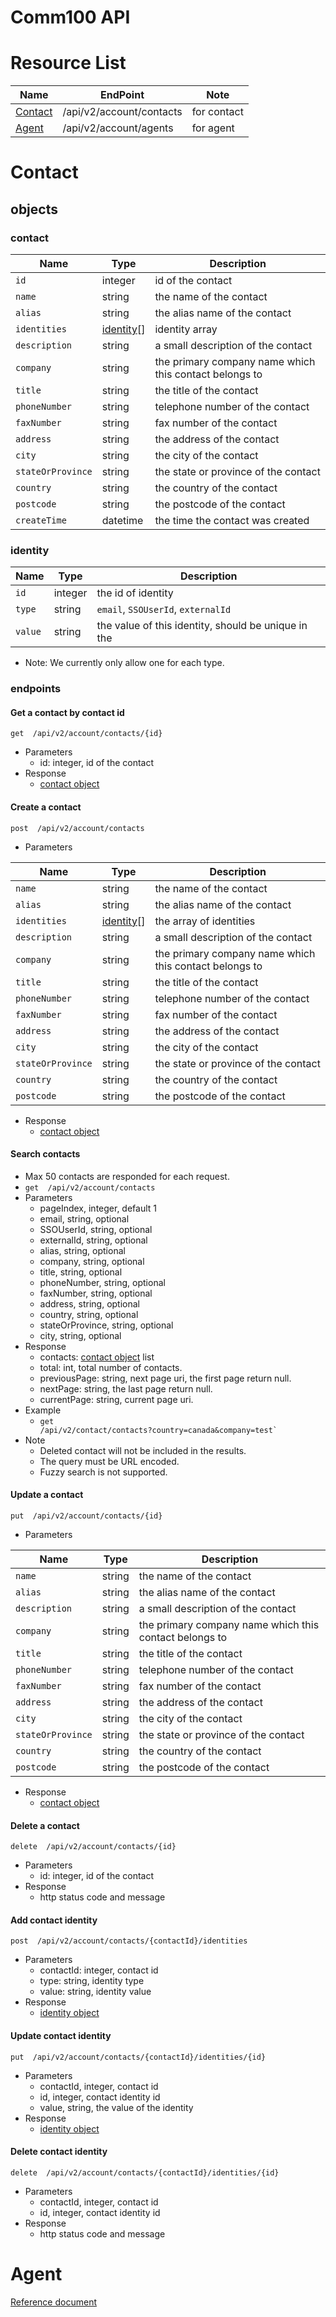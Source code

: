 # Comm100 API
# Resource List 
|Name|EndPoint|Note| 
|---|---|---| 
|[Contact](#contact)|/api/v2/account/contacts|for contact| 
|[Agent](#agent)|/api/v2/account/agents|for agent|

# Contact
## objects
### contact
| Name | Type | Description |
| - | - | - |
| `id` | integer | id of the contact |
| `name` | string |  the name of the contact |
| `alias` | string |  the alias name of the contact |
| `identities` | [identity](#identity)[] | identity array  |
| `description` | string | a small description of the contact |
| `company` | string | the primary company name which this contact belongs to |
| `title` | string | the title of the contact|
| `phoneNumber` | string | telephone number of the contact|
| `faxNumber` | string | fax number of the contact |
| `address` | string | the address of the contact  |
| `city` | string | the city of the contact  |
| `stateOrProvince` | string | the state or province of the contact |
| `country` | string |  the country of the contact |
| `postcode` | string | the postcode of the contact  |
| `createTime` | datetime | the time the contact was created |
  
### identity
| Name | Type | Description | 
| - | - | - | 
| `id` | integer | the id of identity |
| `type` | string | `email`, `SSOUserId`, `externalId` |
| `value` | string | the value of this identity, should be unique in the|

- Note: We currently only allow one for each type.

### endpoints
#### Get a contact by contact id
`get  /api/v2/account/contacts/{id}`
- Parameters
    - id: integer, id of the contact
- Response
    - [contact object](#contact)

#### Create a contact
`post  /api/v2/account/contacts`
- Parameters 

| Name | Type | Description |
| - | - | - |
| `name` | string |  the name of the contact |
| `alias` | string |  the alias name of the contact |
| `identities` | [identity](#identity)[] | the array of identities |
| `description` | string | a small description of the contact |
| `company` | string | the primary company name which this contact belongs to |
| `title` | string | the title of the contact |
| `phoneNumber` | string | telephone number of the contact|
| `faxNumber` | string | fax number of the contact |
| `address` | string | the address of the contact  |
| `city` | string | the city of the contact  |
| `stateOrProvince` | string | the state or province of the contact |
| `country` | string |  the country of the contact |
| `postcode` | string | the postcode of the contact  |

- Response
    - [contact object](#contact)

#### Search contacts
- Max 50 contacts are responded for each request.
- `get  /api/v2/account/contacts`
- Parameters
    - pageIndex, integer, default 1
    - email, string, optional
    - SSOUserId, string, optional
    - externalId, string, optional
    - alias, string, optional
    - company, string, optional
    - title, string, optional
    - phoneNumber, string, optional
    - faxNumber, string, optional
    - address, string, optional
    - country, string, optional
    - stateOrProvince, string, optional
    - city, string, optional
- Response
    - contacts: [contact object](#contact) list
    - total: int, total number of contacts.
    - previousPage: string, next page uri, the first page return null.
    - nextPage: string, the last page return null.
    - currentPage: string, current page uri.
- Example
    - <code>get  /api/v2/contact/contacts?country=canada&company=test`</code>
- Note
    - Deleted contact will not be included in the results.
    - The query must be URL encoded.
    - Fuzzy search is not supported.

#### Update a contact
`put  /api/v2/account/contacts/{id}`
- Parameters

| Name | Type | Description |
| - | - | - |
| `name` | string |  the name of the contact |
| `alias` | string |  the alias name of the contact |
| `description` | string | a small description of the contact |
| `company` | string | the primary company name which this contact belongs to|
| `title` | string | the title of the contact|
| `phoneNumber` | string | telephone number of the contact|
| `faxNumber` | string | fax number of the contact |
| `address` | string | the address of the contact  |
| `city` | string | the city of the contact  |
| `stateOrProvince` | string | the state or province of the contact |
| `country` | string |  the country of the contact |
| `postcode` | string | the postcode of the contact |

- Response
    - [contact object](#contact)

#### Delete a contact
 `delete  /api/v2/account/contacts/{id}`
- Parameters
    - id: integer, id of the contact
- Response
    - http status code and message

#### Add contact identity
`post  /api/v2/account/contacts/{contactId}/identities`
- Parameters
    - contactId: integer, contact id
    - type: string, identity type
    - value: string, identity value
- Response
    - [identity object](#identity)

#### Update contact identity
`put  /api/v2/account/contacts/{contactId}/identities/{id}`
- Parameters
    - contactId, integer, contact id
    - id, integer, contact identity id
    - value, string, the value of the identity
- Response
    - [identity object](#identity)

#### Delete contact identity
 `delete  /api/v2/account/contacts/{contactId}/identities/{id}`
- Parameters
    - contactId, integer, contact id
    - id, integer, contact identity id
- Response
    - http status code and message

# Agent
[Reference document](https://www.comm100.com/doc/api/introduction.htm#/Account?id=agent-json-format)